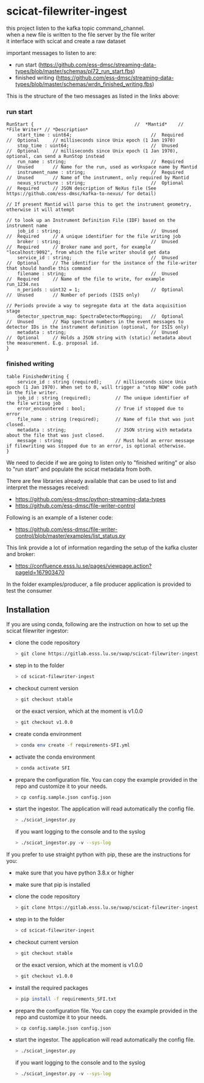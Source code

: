 # scicat-filewriter-ingest


this project listen to the kafka topic command_channel.  
when a new file is written to the file server by the file writer  
it interface with scicat and create a raw dataset  

important messages to listen to are:
- run start (https://github.com/ess-dmsc/streaming-data-types/blob/master/schemas/pl72_run_start.fbs)
- finished writing (https://github.com/ess-dmsc/streaming-data-types/blob/master/schemas/wrdn_finished_writing.fbs)

This is the structure of the two messages as listed in the links above:
### run start
```
RunStart {                                     //  *Mantid*    // *File Writer* // *Description*
    start_time : uint64;                             //  Required    //  Optional     // milliseconds since Unix epoch (1 Jan 1970)
    stop_time : uint64;                              //  Unused      //  Optional     // milliseconds since Unix epoch (1 Jan 1970), optional, can send a RunStop instead
    run_name : string;                               //  Required    //  Unused       // Name for the run, used as workspace name by Mantid
    instrument_name : string;                        //  Required    //  Unused       // Name of the instrument, only required by Mantid
    nexus_structure : string;                        //  Optional    //  Required     // JSON description of NeXus file (See https://github.com/ess-dmsc/kafka-to-nexus/ for detail)
                                                                                      // If present Mantid will parse this to get the instrument geometry, otherwise it will attempt
                                                                                      // to look up an Instrument Definition File (IDF) based on the instrument name
    job_id : string;                                 //  Unused      //  Required     // A unique identifier for the file writing job
    broker : string;                                 //  Unused      //  Required     // Broker name and port, for example "localhost:9092", from which the file writer should get data
    service_id : string;                             //  Unused      //  Optional     // The identifier for the instance of the file-writer that should handle this command
    filename : string;                               //  Unused      //  Required     // Name of the file to write, for example run_1234.nxs
    n_periods : uint32 = 1;                          //  Optional    //  Unused       // Number of periods (ISIS only)
                                                                                      // Periods provide a way to segregate data at the data acquisition stage
    detector_spectrum_map: SpectraDetectorMapping;   //  Optional    //  Unused       // Map spectrum numbers in the event messages to detector IDs in the instrument definition (optional, for ISIS only)
    metadata : string;                               //  Unused      //  Optional     // Holds a JSON string with (static) metadata about the measurement. E.g. proposal id.
}
```
### finished writing
```
table FinishedWriting {
    service_id : string (required);     // milliseconds since Unix epoch (1 Jan 1970). When set to 0, will trigger a "stop NOW" code path in the file writer.
    job_id : string (required);         // The unique identifier of the file writing job
    error_encountered : bool;           // True if stopped due to error
    file_name : string (required);      // Name of file that was just closed.
    metadata : string;                  // JSON string with metadata about the file that was just closed.
    message : string;                   // Must hold an error message if filewriting was stopped due to an error, is optional otherwise.
}
```

We need to decide if we are going to listen only to "finished writing" or also to "run start" and populate the scicat metadata from both.

There are few libraries already available that can be used to list and interpret the messages received:
- https://github.com/ess-dmsc/python-streaming-data-types
- https://github.com/ess-dmsc/file-writer-control

Following is an example of a listener code:
- https://github.com/ess-dmsc/file-writer-control/blob/master/examples/list_status.py

This link provide a lot of information regarding the setup of the kafka cluster and broker:
- https://confluence.esss.lu.se/pages/viewpage.action?pageId=167903470

In the folder examples/producer, a file producer application is provided to test the consumer

## Installation

If you are using conda, following are the instruction on how to set up the scicat filewriter ingestor:
- clone the code repository
  ```bash
  > git clone https://gitlab.esss.lu.se/swap/scicat-filewriter-ingest.git scicat-filewriter-ingest
  ```

- step in to the folder
  ```bash
  > cd scicat-filewriter-ingest
  ```

- checkout current version
  ```bash
  > git checkout stable
  ```
  or the exact version, which at the moment is v1.0.0
  ```bash
  > git checkout v1.0.0
  ```

- create conda environment
  ```bash
  > conda env create -f requirements-SFI.yml
  ```

- activate the conda environment
  ```bash
  > conda activate SFI
  ```

- prepare the configuration file. You can copy the example provided in the repo and customize it to your needs.
  ```bash
  > cp config.sample.json config.json
  ``` 

- start the ingestor. The application will read automatically the config file.
  ```bash
  > ./scicat_ingestor.py
  ```
  
  if you want logging to the console and to the syslog
  ```bash
  > ./scicat_ingestor.py -v --sys-log
  ```


If you prefer to use straight python with pip, these are the instructions for you:
- make sure that you have python 3.8.x or higher

- make sure that pip is installed

- clone the code repository
  ```bash
  > git clone https://gitlab.esss.lu.se/swap/scicat-filewriter-ingest.git scicat-filewriter-ingest
  ```

- step in to the folder
  ```bash
  > cd scicat-filewriter-ingest
  ```

- checkout current version
  ```bash
  > git checkout stable
  ```
  or the exact version, which at the moment is v1.0.0
  ```bash
  > git checkout v1.0.0
  ```

- install the required packages
  ```bash
  > pip install -f requirements_SFI.txt
  ```

- prepare the configuration file. You can copy the example provided in the repo and customize it to your needs.
  ```bash
  > cp config.sample.json config.json
  ``` 

- start the ingestor. The application will read automatically the config file.
  ```bash
  > ./scicat_ingestor.py
  ```
  
  if you want logging to the console and to the syslog
  ```bash
  > ./scicat_ingestor.py -v --sys-log
  ```


